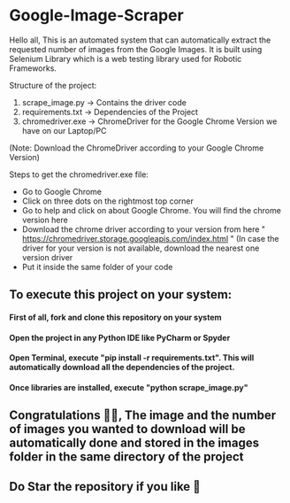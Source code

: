 # Google-Image-Scraper

Hello all,
This is an automated system that can automatically extract the requested number of images from the Google Images. 
It is built using Selenium Library which is a web testing library used for Robotic Frameworks.

Structure of the project:

1. scrape_image.py  -> Contains the driver code
2. requirements.txt -> Dependencies of the Project
3. chromedriver.exe -> ChromeDriver for the Google Chrome Version we have on our Laptop/PC

(Note: Download the ChromeDriver according to your Google Chrome Version)

Steps to get the chromedriver.exe file:
- Go to Google Chrome
- Click on three dots on the rightmost top corner
- Go to help and click on about Google Chrome. You will find the chrome version here
- Download the chrome driver according to your version from here  " https://chromedriver.storage.googleapis.com/index.html " 
(In case the driver for your version is not available, download the nearest one version driver 
- Put it inside the same folder of your code


## To execute this project on your system:
#### First of all, fork and clone this repository on your system
#### Open the project in any Python IDE like PyCharm or Spyder
#### Open Terminal, execute  "pip install -r requirements.txt". This will automatically download all the dependencies of the project.
#### Once libraries are installed, execute "python scrape_image.py"

## Congratulations 🎉🎊, The image and the number of images you wanted to download will be automatically done and stored in the images folder in the same directory of the project
## Do Star the repository if you like 🌟
